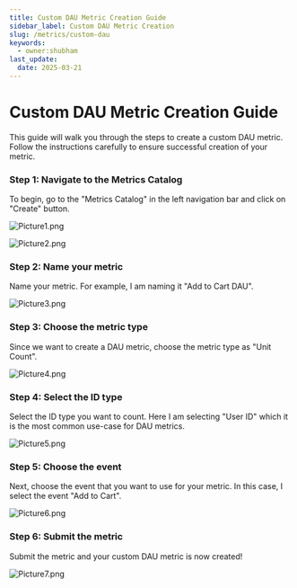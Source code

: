 ```yaml
---
title: Custom DAU Metric Creation Guide
sidebar_label: Custom DAU Metric Creation
slug: /metrics/custom-dau
keywords:
  - owner:shubham
last_update:
  date: 2025-03-21
---
```


# Custom DAU Metric Creation Guide

This guide will walk you through the steps to create a custom DAU metric. Follow
the instructions carefully to ensure successful creation of your metric.

### **Step 1: Navigate to the Metrics Catalog**

To begin, go to the "Metrics Catalog" in the left navigation bar and click on
"Create" button.

![Picture1.png](/img/custom-metrics/Picture1.png)

![Picture2.png](/img/custom-metrics/Picture2.png)

### **Step 2: Name your metric**

Name your metric. For example, I am naming it "Add to Cart DAU".

![Picture3.png](/img/custom-metrics/Picture3.png)

### **Step 3: Choose the metric type**

Since we want to create a DAU metric, choose the metric type as "Unit Count".

![Picture4.png](/img/custom-metrics/Picture4.png)

### **Step 4: Select the ID type**

Select the ID type you want to count. Here I am selecting "User ID" which it is the most common use-case for DAU metrics.

![Picture5.png](/img/custom-metrics/Picture5.png)

### **Step 5: Choose the event**

Next, choose the event that you want to use for your metric. In this case, I select the event "Add to Cart".

![Picture6.png](/img/custom-metrics/Picture6.png)

### **Step 6: Submit the metric**

Submit the metric and your custom DAU metric is now created!

![Picture7.png](/img/custom-metrics/Picture7.png)